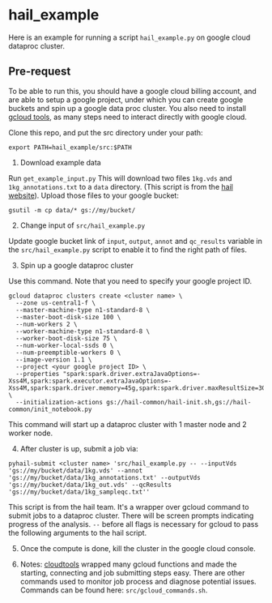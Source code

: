 # hail_example
Here is an example for running a script `hail_example.py` on google cloud dataproc cluster.

## Pre-request
To be able to run this, you should have a google cloud billing account, and are able to setup a google project, under which you can create google buckets and spin up a google data proc cluster. You also need to install [gcloud tools](https://cloud.google.com/sdk/gcloud/), as many steps need to interact directly with google cloud.

Clone this repo, and put the src directory under your path:

```
export PATH=hail_example/src:$PATH
```

1) Download example data

Run `get_example_input.py` This will download two files `1kg.vds` and `1kg_annotations.txt` to a `data` directory. (This script is from the [hail website](https://hail.is/docs/stable/tutorials/hail-overview.html#Check-for-tutorial-data-or-download-if-necessary)).
Upload those files to your google bucket:
```
gsutil -m cp data/* gs://my/bucket/
```

2) Change input of `src/hail_example.py`

Update google bucket link of `input`, `output`, `annot` and `qc_results` variable in the `src/hail_example.py` script to enable it to find the right path of files.

3) Spin up a google dataproc cluster

Use this command. Note that you need to specify your google project ID.
```
gcloud dataproc clusters create <cluster name> \
  --zone us-central1-f \
  --master-machine-type n1-standard-8 \
  --master-boot-disk-size 100 \
  --num-workers 2 \
  --worker-machine-type n1-standard-8 \
  --worker-boot-disk-size 75 \
  --num-worker-local-ssds 0 \
  --num-preemptible-workers 0 \
  --image-version 1.1 \
  --project <your google project ID> \
  --properties "spark:spark.driver.extraJavaOptions=-Xss4M,spark:spark.executor.extraJavaOptions=-Xss4M,spark:spark.driver.memory=45g,spark:spark.driver.maxResultSize=30g,spark:spark.task.maxFailures=20,spark:spark.kryoserializer.buffer.max=1g,hdfs:dfs.replication=1" \
  --initialization-actions gs://hail-common/hail-init.sh,gs://hail-common/init_notebook.py
```
This command will start up a dataproc cluster with 1 master node and 2 worker node.

4) After cluster is up, submit a job via:
```
pyhail-submit <cluster name> 'src/hail_example.py -- --inputVds 'gs://my/bucket/data/1kg.vds' --annot 'gs://my/bucket/data/1kg_annotations.txt' --outputVds 'gs://my/bucket/data/1kg_out.vds' --qcResults 'gs://my/bucket/data/1kg_sampleqc.txt''
```
This script is from the hail team. It's a wrapper over gcloud command to submit jobs to a dataproc cluster. There will be screen prompts indicating progress of the analysis. `--` before all flags is necessary for gcloud to pass the following arguments to the hail script. 

5) Once the compute is done, kill the cluster in the google cloud console.

6) Notes: [cloudtools](https://github.com/Nealelab/cloudtools) wrapped many gcloud functions and made the starting, connecting and job submitting steps easy. There are other commands used to monitor job process and diagnose potential issues. Commands can be found here: `src/gcloud_commands.sh`.  
